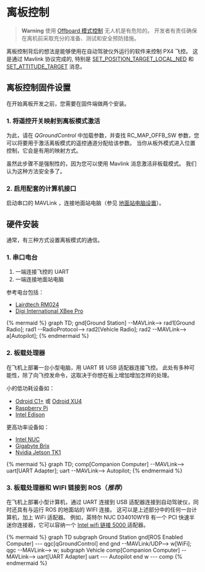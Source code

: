 # 离板控制

> **Warning** 使用 [Offboard 模式控制](https://docs.px4.io/en/flight_modes/offboard.html) 无人机是有危险的。 开发者有责任确保在离机前采取充分的准备、测试和安全预防措施。

离板控制背后的想法是能够使用在自动驾驶仪外运行的软件来控制 PX4 飞控。 这是通过 Mavlink 协议完成的, 特别是 [SET_POSITION_TARGET_LOCAL_NED](https://mavlink.io/en/messages/common.html#SET_POSITION_TARGET_LOCAL_NED) 和 [SET_ATTITUDE_TARGET](https://mavlink.io/en/messages/common.html#SET_ATTITUDE_TARGET) 消息。

## 离板控制固件设置

在开始离板开发之前，您需要在固件端做两个安装。

### 1. 将遥控开关映射到离板模式激活

为此，请在 *QGroundControl* 中加载参数，并查找 RC_MAP_OFFB_SW 参数，您可以将要用于激活离板模式的遥控通道分配给该参数。 当你从板外模式进入位置控制，它会是有用的映射方式。

虽然此步骤不是强制性的，因为您可以使用 Mavlink 消息激活非板载模式。 我们认为这种方法安全多了。

### 2. 启用配套的计算机接口

启动串口的 MAVLink ，连接地面站电脑（参见 [地面站电脑设置](../companion_computer/pixhawk_companion.md)）。

## 硬件安装

通常，有三种方式设置离板模式的通信。

### 1. 串口电台

1. 一端连接飞控的 UART
2. 一端连接地面站电脑

参考电台包括：

* [Lairdtech RM024](http://www.lairdtech.com/products/rm024)
* [Digi International XBee Pro](http://www.digi.com/products/xbee-rf-solutions/modules)

{% mermaid %} graph TD; gnd[Ground Station] --MAVLink--> rad1[Ground Radio]; rad1 --RadioProtocol--> rad2[Vehicle Radio]; rad2 --MAVLink--> a[Autopilot]; {% endmermaid %}

### 2. 板载处理器

在飞机上部署一台小型电脑，用 UART 转 USB 适配器连接飞控。 此处有多种可能性，除了向飞控发命令，这取决于你想在板上增加增加怎样的处理。

小的低功耗设备如：

* [Odroid C1+](http://www.hardkernel.com/main/products/prdt_info.php?g_code=G143703355573) 或 [Odroid XU4](http://www.hardkernel.com/main/products/prdt_info.php?g_code=G143452239825)
* [Raspberry Pi](https://www.raspberrypi.org/)
* [Intel Edison](http://www.intel.com/content/www/us/en/do-it-yourself/edison.html)

更高功率设备如：

* [Intel NUC](http://www.intel.com/content/www/us/en/nuc/overview.html)
* [Gigabyte Brix](http://www.gigabyte.com/products/list.aspx?s=47&ck=104)
* [Nvidia Jetson TK1](https://developer.nvidia.com/jetson-tk1)

{% mermaid %} graph TD; comp[Companion Computer] --MAVLink--> uart[UART Adapter]; uart --MAVLink--> Autopilot; {% endmermaid %}

### 3. 板载处理器和 WIFI 链接到 ROS（***推荐***）

在飞机上部署小型计算机，通过 UART 连接到 USB 适配器连接到自动驾驶仪，同时还具有与运行 ROS 的地面站的 WIFI 连接。 这可以是上述部分中的任何一台计算机，加上 WiFi 适配器。 例如，英特尔 NUC D34010WYB 有一个 PCI 快速半迷你连接器，它可以容纳一个 [Intel wifi 链接 5000 ](http://www.intel.com/products/wireless/adapters/5000/) 适配器。

{% mermaid %} graph TD subgraph Ground Station gnd[ROS Enabled Computer] \--- qgc[qGroundControl] end gnd --MAVLink/UDP--> w[WiFi]; qgc --MAVLink--> w; subgraph Vehicle comp[Companion Computer] --MAVLink--> uart[UART Adapter] uart \--- Autopilot end w \--- comp {% endmermaid %}